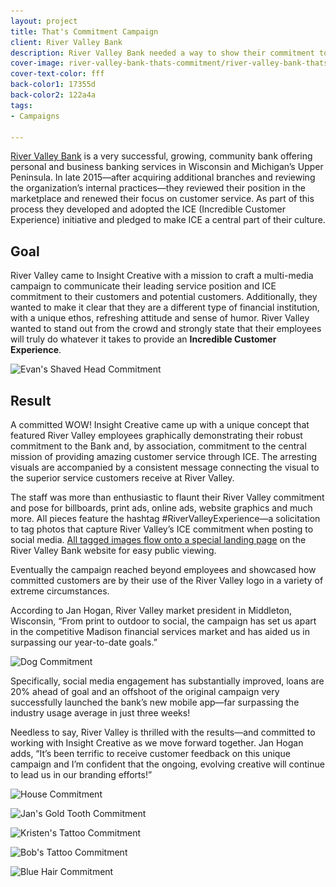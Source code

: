 ```yaml
---
layout: project
title: That's Commitment Campaign
client: River Valley Bank
description: River Valley Bank needed a way to show their commitment to their customers.
cover-image: river-valley-bank-thats-commitment/river-valley-bank-thats-commitment-cover
cover-text-color: fff
back-color1: 17355d
back-color2: 122a4a
tags:
- Campaigns

---
```


<a href="https://www.rivervalleybank.com/" target="_blank" rel="noopener">River Valley Bank</a> is a very successful, growing, community bank offering personal and business banking services in Wisconsin and Michigan’s Upper Peninsula. In late 2015—after acquiring additional branches and reviewing the organization’s internal practices—they reviewed their position in the marketplace and renewed their focus on customer service. As part of this process they developed and adopted the ICE (Incredible Customer Experience) initiative and pledged to make ICE a central part of their culture.

## Goal

River Valley came to Insight Creative with a mission to craft a multi-media campaign to communicate their leading service position and ICE commitment to their customers and potential customers. Additionally, they wanted to make it clear that they are a different type of financial institution, with a unique ethos, refreshing attitude and sense of humor. River Valley wanted to stand out from the crowd and strongly state that their employees will truly do whatever it takes to provide an <strong>Incredible Customer Experience</strong>.

<div>
<img data-aos="fade-up" src="/img/projects/river-valley-bank-thats-commitment/river-valley-bank-thats-commitment-evan.jpg"
alt="Evan's Shaved Head Commitment"
srcset="
/img/projects/river-valley-bank-thats-commitment/river-valley-bank-thats-commitment-evan-2400.jpg 2400w,
/img/projects/river-valley-bank-thats-commitment/river-valley-bank-thats-commitment-evan-1800.jpg 1800w,
/img/projects/river-valley-bank-thats-commitment/river-valley-bank-thats-commitment-evan-1200.jpg 1200w,
/img/projects/river-valley-bank-thats-commitment/river-valley-bank-thats-commitment-evan-900.jpg 900w,
/img/projects/river-valley-bank-thats-commitment/river-valley-bank-thats-commitment-evan-600.jpg 600w,
/img/projects/river-valley-bank-thats-commitment/river-valley-bank-thats-commitment-evan-400.jpg 400w" />
</div>

<div class="spacer"></div>

## Result

A committed WOW! Insight Creative came up with a unique concept that featured River Valley employees graphically demonstrating their robust commitment to the Bank and, by association, commitment to the central mission of providing amazing customer service through ICE. The arresting visuals are accompanied by a consistent message connecting the visual to the superior service customers receive at River Valley.

The staff was more than enthusiastic to flaunt their River Valley commitment and pose for billboards, print ads, online ads, website graphics and much more. All pieces feature the hashtag #RiverValleyExperience—a solicitation to tag photos that capture River Valley’s ICE commitment when posting to social media. <a href="https://www.rivervalleybank.com/river-valley-experience.html" target="_blank" rel="noopener"> All tagged images flow onto a special landing page</a> on the River Valley Bank website for easy public viewing.

Eventually the campaign reached beyond employees and showcased how committed customers are by their use of the River Valley logo in a variety of extreme circumstances.

According to Jan Hogan, River Valley market president in Middleton, Wisconsin, “From print to outdoor to social, the campaign has set us apart in the competitive Madison financial services market and has aided us in surpassing our year-to-date goals.”

<div>
<img data-aos="fade-up" src="/img/projects/river-valley-bank-thats-commitment/river-valley-bank-thats-commitment-dog.jpg"
alt="Dog Commitment"
srcset="
/img/projects/river-valley-bank-thats-commitment/river-valley-bank-thats-commitment-dog-2400.jpg 2400w,
/img/projects/river-valley-bank-thats-commitment/river-valley-bank-thats-commitment-dog-1800.jpg 1800w,
/img/projects/river-valley-bank-thats-commitment/river-valley-bank-thats-commitment-dog-1200.jpg 1200w,
/img/projects/river-valley-bank-thats-commitment/river-valley-bank-thats-commitment-dog-900.jpg 900w,
/img/projects/river-valley-bank-thats-commitment/river-valley-bank-thats-commitment-dog-600.jpg 600w,
/img/projects/river-valley-bank-thats-commitment/river-valley-bank-thats-commitment-dog-400.jpg 400w" />
</div>

<div class="spacer"></div>

Specifically, social media engagement has substantially improved, loans are 20% ahead of goal and an offshoot of the original campaign very successfully launched the bank’s new mobile app—far surpassing the industry usage average in just three weeks!

Needless to say, River Valley is thrilled with the results—and committed to working with Insight Creative as we move forward together. Jan Hogan adds, “It’s been terrific to receive customer feedback on this unique campaign and I’m confident that the ongoing, evolving creative will continue to lead us in our branding efforts!”

<div class="images">

<img class="half first fit" data-aos="fade-up"
data-featherlight="/img/projects/river-valley-bank-thats-commitment/river-valley-bank-thats-commitment-house-2400.jpg" src="/img/projects/river-valley-bank-thats-commitment/river-valley-bank-thats-commitment-house.jpg"
alt="House Commitment"
srcset="
/img/projects/river-valley-bank-thats-commitment/river-valley-bank-thats-commitment-house-2400.jpg 2400w,
/img/projects/river-valley-bank-thats-commitment/river-valley-bank-thats-commitment-house-1800.jpg 1800w,
/img/projects/river-valley-bank-thats-commitment/river-valley-bank-thats-commitment-house-1200.jpg 1200w,
/img/projects/river-valley-bank-thats-commitment/river-valley-bank-thats-commitment-house-900.jpg 900w,
/img/projects/river-valley-bank-thats-commitment/river-valley-bank-thats-commitment-house-600.jpg 600w,
/img/projects/river-valley-bank-thats-commitment/river-valley-bank-thats-commitment-house-400.jpg 400w" />

<img class="half last fit" data-aos="fade-up"
data-featherlight="/img/projects/river-valley-bank-thats-commitment/river-valley-bank-thats-commitment-jan-2400.jpg" src="/img/projects/river-valley-bank-thats-commitment/river-valley-bank-thats-commitment-jan.jpg"
alt="Jan's Gold Tooth Commitment"
srcset="
/img/projects/river-valley-bank-thats-commitment/river-valley-bank-thats-commitment-jan-2400.jpg 2400w,
/img/projects/river-valley-bank-thats-commitment/river-valley-bank-thats-commitment-jan-1800.jpg 1800w,
/img/projects/river-valley-bank-thats-commitment/river-valley-bank-thats-commitment-jan-1200.jpg 1200w,
/img/projects/river-valley-bank-thats-commitment/river-valley-bank-thats-commitment-jan-900.jpg 900w,
/img/projects/river-valley-bank-thats-commitment/river-valley-bank-thats-commitment-jan-600.jpg 600w,
/img/projects/river-valley-bank-thats-commitment/river-valley-bank-thats-commitment-jan-400.jpg 400w" />

<img class="full fit" data-aos="fade-up"
data-featherlight="/img/projects/river-valley-bank-thats-commitment/river-valley-bank-thats-commitment-kristen-2400.jpg" src="/img/projects/river-valley-bank-thats-commitment/river-valley-bank-thats-commitment-kristen.jpg"
alt="Kristen's Tattoo Commitment"
srcset="
/img/projects/river-valley-bank-thats-commitment/river-valley-bank-thats-commitment-kristen-2400.jpg 2400w,
/img/projects/river-valley-bank-thats-commitment/river-valley-bank-thats-commitment-kristen-1800.jpg 1800w,
/img/projects/river-valley-bank-thats-commitment/river-valley-bank-thats-commitment-kristen-1200.jpg 1200w,
/img/projects/river-valley-bank-thats-commitment/river-valley-bank-thats-commitment-kristen-900.jpg 900w,
/img/projects/river-valley-bank-thats-commitment/river-valley-bank-thats-commitment-kristen-600.jpg 600w,
/img/projects/river-valley-bank-thats-commitment/river-valley-bank-thats-commitment-kristen-400.jpg 400w" />

<img class="half first fit" data-aos="fade-up"
data-featherlight="/img/projects/river-valley-bank-thats-commitment/river-valley-bank-thats-commitment-bob-2400.jpg" src="/img/projects/river-valley-bank-thats-commitment/river-valley-bank-thats-commitment-bob.jpg"
alt="Bob's Tattoo Commitment"
srcset="
/img/projects/river-valley-bank-thats-commitment/river-valley-bank-thats-commitment-bob-2400.jpg 2400w,
/img/projects/river-valley-bank-thats-commitment/river-valley-bank-thats-commitment-bob-1800.jpg 1800w,
/img/projects/river-valley-bank-thats-commitment/river-valley-bank-thats-commitment-bob-1200.jpg 1200w,
/img/projects/river-valley-bank-thats-commitment/river-valley-bank-thats-commitment-bob-900.jpg 900w,
/img/projects/river-valley-bank-thats-commitment/river-valley-bank-thats-commitment-bob-600.jpg 600w,
/img/projects/river-valley-bank-thats-commitment/river-valley-bank-thats-commitment-bob-400.jpg 400w" />

<img class="half last fit" data-aos="fade-up"
data-featherlight="/img/projects/river-valley-bank-thats-commitment/river-valley-bank-thats-commitment-bluehair-2400.jpg" src="/img/projects/river-valley-bank-thats-commitment/river-valley-bank-thats-commitment-bluehair.jpg"
alt="Blue Hair Commitment"
srcset="
/img/projects/river-valley-bank-thats-commitment/river-valley-bank-thats-commitment-bluehair-2400.jpg 2400w,
/img/projects/river-valley-bank-thats-commitment/river-valley-bank-thats-commitment-bluehair-1800.jpg 1800w,
/img/projects/river-valley-bank-thats-commitment/river-valley-bank-thats-commitment-bluehair-1200.jpg 1200w,
/img/projects/river-valley-bank-thats-commitment/river-valley-bank-thats-commitment-bluehair-900.jpg 900w,
/img/projects/river-valley-bank-thats-commitment/river-valley-bank-thats-commitment-bluehair-600.jpg 600w,
/img/projects/river-valley-bank-thats-commitment/river-valley-bank-thats-commitment-bluehair-400.jpg 400w" />

</div>
